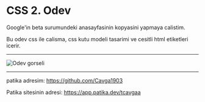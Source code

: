 # CSS 2. Odev

Google'in beta surumundeki anasayfasinin kopyasini yapmaya calistim.

Bu odev css ile calisma, css kutu modeli tasarimi ve cesitli html etiketleri icerir.

---

![Odev gorseli](/cssOdev2/cssOdev2/img/SCR-20230329-vob)

---

patika adresim: https://github.com/Cavga1903

Patika sitesinin adresi: https://app.patika.dev/tcavgaa
